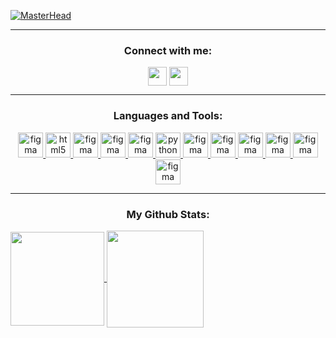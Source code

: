 [![MasterHead](https://i.pinimg.com/originals/c4/7f/60/c47f60d506f1e3d785b046ab52c60817.jpg)](https://github.com/MinYonhee)
<hr>
<h3 align="center">Connect with me:</h3>
<p align="center">
<a href="https://www.linkedin.com/in/beatriz-costa-a6b277156?utm_source=share&utm_campaign=share_via&utm_content=profile&utm_medium=android_app" target="blank"><img align="center" src="https://cdn.iconscout.com/icon/free/png-512/free-linkedin-160-461814.png?f=webp&w=256" alt="" height="30" width="30" /></a>
<a href="https://www.instagram.com/minyonhee?igsh=MXVreTMydGtzY2E3dg==" target="blank"><img align="center" src="https://cdn.iconscout.com/icon/free/png-512/free-instagram-216-721958.png?f=webp&w=256" alt="" height="30" width="30" /></a>
<hr>
<h3 align="center">Languages and Tools:</h3>
<p align="center"> <a href="https://www.figma.com/" target="_blank"> <img src="https://www.vectorlogo.zone/logos/figma/figma-icon.svg" alt="figma" width="40" height="40"/> </a> <a href="https://html.spec.whatwg.org/multipage/" target="_blank"> <img src="https://cdn.iconscout.com/icon/free/png-512/free-html5-41-1175209.png?f=webp&w=256" alt="html5" width="40" height="40"/> </a> 
    <a href="https://www.figma.com/" target="_blank"> <img src="https://cdn.iconscout.com/icon/free/png-512/free-visual-studio-code-1868941-1583105.png?f=webp&w=256" alt="figma" width="40" height="40"/> </a>
<a href="https://www.figma.com/" target="_blank"> <img src="https://cdn.iconscout.com/icon/free/png-512/free-css-38-226095.png?f=webp&w=256" alt="figma" width="40" height="40"/> </a> <a href="https://www.figma.com/" target="_blank"> <img src="https://cdn.iconscout.com/icon/free/png-512/free-javascript-1-225993.png?f=webp&w=256" alt="figma" width="40" height="40"/> </a>
  <a href="https://www.python.org" target="_blank"> <img src="https://upload.wikimedia.org/wikipedia/commons/c/cf/Python_logo_51.svg" alt="python" width="40" height="40"/> </a>
  <a href="https://www.figma.com/" target="_blank"> <img src="https://upload.wikimedia.org/wikipedia/commons/b/bd/Logo_C_sharp.svg" alt="figma" width="40" height="40"/> </a>
   <a href="https://www.figma.com/" target="_blank"> <img src="https://cdn.iconscout.com/icon/free/png-512/free-unity-5285317-4406754.png?f=webp&w=256" alt="figma" width="40" height="40"/> </a>
  <a href="https://www.figma.com/" target="_blank"> <img src="https://cdn.iconscout.com/icon/free/png-512/free-android-studio-3251591-2724643.png?f=webp&w=256" alt="figma" width="40" height="40"/> </a>
  <a href="https://www.figma.com/" target="_blank"> <img src="https://cdn.iconscout.com/icon/free/png-512/free-visual-226058.png?f=webp&w=256" alt="figma" width="40" height="40"/> </a>
   <a href="https://www.figma.com/" target="_blank"> <img src="https://upload.wikimedia.org/wikipedia/commons/d/d0/Google_Colaboratory_SVG_Logo.svg" alt="figma" width="40" height="40"/> </a>
    <a href="https://www.figma.com/" target="_blank"> <img src="https://cdn.iconscout.com/icon/free/png-512/free-java-59-1174952.png?f=webp&w=256" alt="figma" width="40" height="40"/> </a>
  
</p>
<hr>

<h3 align="center">My Github Stats:</h3>
<!--<a href="https://github.com/minyonhee/github-readme-stats">
  <img height=200 align="center" src="https://github-readme-stats.vercel.app/api?username=minyonhee&layout=compact&langs_count=8&card_width=100&hide_progress&theme=aura&dark_icons=true" />
</a> -->
<a href="https://github.com/minyonhee/git.io/streak-stats"> 
    <img height=150 align="center" src=https://github-readme-streak-stats.herokuapp.com/?user=minyonhee&theme=aura&dark_icons=true />    
<a href="https://github.com/minyonhee/convoychat">
  <img height=155 align="center" src="https://github-readme-stats.vercel.app/api/top-langs?username=minyonhee&hide_progress&theme=aura&dark_icons=true" />
</a>

